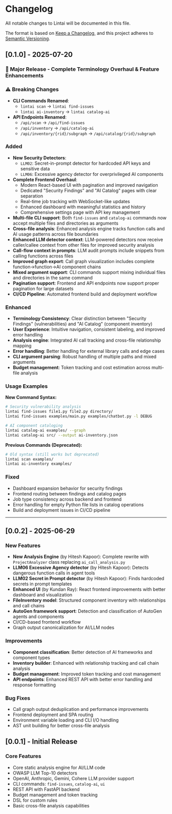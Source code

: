 # Changelog

All notable changes to Lintai will be documented in this file.

The format is based on [Keep a Changelog](https://keepachangelog.com/en/1.0.0/),
and this project adheres to [Semantic Versioning](https://semver.org/spec/v2.0.0.html).

## [0.1.0] - 2025-07-20

### 🚀 Major Release - Complete Terminology Overhaul & Feature Enhancements

### ⚠️ Breaking Changes

- **CLI Commands Renamed**:
  - `lintai scan` → `lintai find-issues`
  - `lintai ai-inventory` → `lintai catalog-ai`
- **API Endpoints Renamed**:
  - `/api/scan` → `/api/find-issues`
  - `/api/inventory` → `/api/catalog-ai`
  - `/api/inventory/{rid}/subgraph` → `/api/catalog/{rid}/subgraph`

### Added

- **New Security Detectors**:
  - `LLM02`: Secret-in-prompt detector for hardcoded API keys and sensitive data
  - `LLM06`: Excessive agency detector for overprivileged AI components
- **Complete Frontend Overhaul**:
  - Modern React-based UI with pagination and improved navigation
  - Dedicated "Security Findings" and "AI Catalog" pages with clear separation
  - Real-time job tracking with WebSocket-like updates
  - Enhanced dashboard with meaningful statistics and history
  - Comprehensive settings page with API key management
- **Multi-file CLI support**: Both `find-issues` and `catalog-ai` commands now accept multiple files and directories as arguments
- **Cross-file analysis**: Enhanced analysis engine tracks function calls and AI usage patterns across file boundaries
- **Enhanced LLM detector context**: LLM-powered detectors now receive caller/callee context from other files for improved security analysis
- **Call-flow context in prompts**: LLM audit prompts include snippets from calling functions across files
- **Improved graph export**: Call graph visualization includes complete function→function→AI component chains
- **Mixed argument support**: CLI commands support mixing individual files and directories in the same command
- **Pagination support**: Frontend and API endpoints now support proper pagination for large datasets
- **CI/CD Pipeline**: Automated frontend build and deployment workflow

### Enhanced

- **Terminology Consistency**: Clear distinction between "Security Findings" (vulnerabilities) and "AI Catalog" (component inventory)
- **User Experience**: Intuitive navigation, consistent labeling, and improved error handling
- **Analysis engine**: Integrated AI call tracking and cross-file relationship mapping
- **Error handling**: Better handling for external library calls and edge cases
- **CLI argument parsing**: Robust handling of multiple paths and mixed arguments
- **Budget management**: Token tracking and cost estimation across multi-file analysis

### Usage Examples

**New Command Syntax:**

```bash
# Security vulnerability analysis
lintai find-issues file1.py file2.py directory/
lintai find-issues examples/main.py examples/chatbot.py -l DEBUG

# AI component cataloging
lintai catalog-ai examples/ --graph
lintai catalog-ai src/ --output ai-inventory.json
```

**Previous Commands (Deprecated):**

```bash
# Old syntax (still works but deprecated)
lintai scan examples/
lintai ai-inventory examples/
```

### Fixed

- Dashboard expansion behavior for security findings
- Frontend routing between findings and catalog pages
- Job type consistency across backend and frontend
- Error handling for empty Python file lists in catalog operations
- Build and deployment issues in CI/CD pipeline

---

## [0.0.2] - 2025-06-29

### New Features

- **New Analysis Engine** (by Hitesh Kapoor): Complete rewrite with `ProjectAnalyzer` class replacing `ai_call_analysis.py`
- **LLM06 Excessive Agency detector** (by Hitesh Kapoor): Detects dangerous function calls in agent tools
- **LLM02 Secret in Prompt detector** (by Hitesh Kapoor): Finds hardcoded secrets in prompt templates
- **Enhanced UI** (by Kundan Ray): React frontend improvements with better dashboard and visualization
- **FileInventory model**: Structured component inventory with relationships and call chains
- **AutoGen framework support**: Detection and classification of AutoGen agents and components
- CI/CD-based frontend workflow
- Graph output canonicalization for AI/LLM nodes

### Improvements

- **Component classification**: Better detection of AI frameworks and component types
- **Inventory builder**: Enhanced with relationship tracking and call chain analysis
- **Budget management**: Improved token tracking and cost management
- **API endpoints**: Enhanced REST API with better error handling and response formatting

### Bug Fixes

- Call graph output deduplication and performance improvements
- Frontend deployment and SPA routing
- Environment variable loading and CLI I/O handling
- AST unit building for better cross-file analysis

## [0.0.1] - Initial Release

### Core Features

- Core static analysis engine for AI/LLM code
- OWASP LLM Top-10 detectors
- OpenAI, Anthropic, Gemini, Cohere LLM provider support
- CLI commands: `find-issues`, `catalog-ai`, `ui`
- REST API with FastAPI backend
- Budget management and token tracking
- DSL for custom rules
- Basic cross-file analysis capabilities
